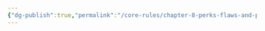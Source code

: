 ```yaml
---
{"dg-publish":true,"permalink":"/core-rules/chapter-8-perks-flaws-and-points/perks-list/trait/body/skin/"}
---
```


